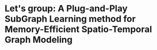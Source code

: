 # Let's group: A Plug-and-Play SubGraph Learning method for Memory-Efficient Spatio-Temporal Graph Modeling
